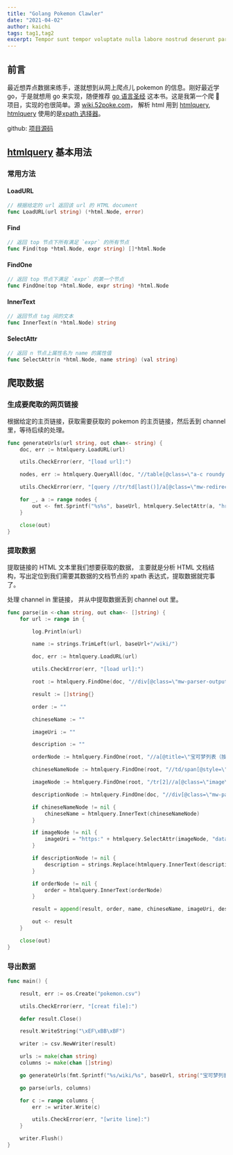 ```yaml
---
title: "Golang Pokemon Clawler"
date: "2021-04-02"
author: kaichi
tags: tag1,tag2
excerpt: Tempor sunt tempor voluptate nulla labore nostrud deserunt pariatur commodo elit laborum nisi aliquip.
---
```


## 前言

最近想弄点数据来练手，遂就想到从网上爬点儿 pokemon 的信息。刚好最近学 go，于是就想用 go 来实现，随便推荐 [go 语言圣经](https://books.studygolang.com/gopl-zh/) 这本书。这是我第一个爬 🐛 项目，实现的也很简单。源 [wiki.52poke.com](https://wiki.52poke.com/wiki/%E5%AE%9D%E5%8F%AF%E6%A2%A6%E5%88%97%E8%A1%A8%EF%BC%88%E6%8C%89%E5%85%A8%E5%9B%BD%E5%9B%BE%E9%89%B4%E7%BC%96%E5%8F%B7%EF%BC%89/%E7%AE%80%E5%8D%95%E7%89%88)， 解析 html 用到 [htmlquery](https://pkg.go.dev/github.com/antchfx/htmlquery@v1.2.3), [htmlquery](https://pkg.go.dev/github.com/antchfx/htmlquery@v1.2.3) 使用的是[xpath 选择器](https://www.w3school.com.cn/xpath/xpath_syntax.asp)。

github: [项目源码](https://github.com/kaichii/pokemon-clawler)

## [htmlquery](https://pkg.go.dev/github.com/antchfx/htmlquery@v1.2.3) 基本用法

### 常用方法

#### LoadURL

```go
// 根据给定的 url 返回该 url 的 HTML document
func LoadURL(url string) (*html.Node, error)
```

#### Find

```go
// 返回 top 节点下所有满足 `expr` 的所有节点
func Find(top *html.Node, expr string) []*html.Node
```

#### FindOne

```go
// 返回 top 节点下满足 `expr` 的第一个节点
func FindOne(top *html.Node, expr string) *html.Node
```

#### InnerText

```go
// 返回节点 tag 间的文本
func InnerText(n *html.Node) string
```

#### SelectAttr

```go
// 返回 n 节点上属性名为 name 的属性值
func SelectAttr(n *html.Node, name string) (val string)
```

## 爬取数据

### 生成要爬取的网页链接

根据给定的主页链接，获取需要获取的 pokemon 的主页链接，然后丢到 channel 里，等待后续的处理。

```go
func generateUrls(url string, out chan<- string) {
	doc, err := htmlquery.LoadURL(url)

	utils.CheckError(err, "[load url]:")

	nodes, err := htmlquery.QueryAll(doc, "//table[@class=\"a-c roundy eplist bgl-神奇宝贝百科 b-神奇宝贝百科 bw-2\"]/tbody/tr/td[last()]/a[@class=\"mw-redirect\"]")

	utils.CheckError(err, "[query //tr/td[last()]/a[@class=\"mw-redirect\"]]:")

	for _, a := range nodes {
		out <- fmt.Sprintf("%s%s", baseUrl, htmlquery.SelectAttr(a, "href"))
	}

	close(out)
}

```

### 提取数据

提取链接的 HTML 文本里我们想要获取的数据， 主要就是分析 HTML 文档结构，写出定位到我们需要其数据的文档节点的 xpath 表达式，提取数据就完事了。

处理 channel in 里链接， 并从中提取数据丢到 channel out 里。

```go
func parse(in <-chan string, out chan<- []string) {
	for url := range in {

		log.Println(url)

		name := strings.TrimLeft(url, baseUrl+"/wiki/")

		doc, err := htmlquery.LoadURL(url)

		utils.CheckError(err, "[load url]:")

		root := htmlquery.FindOne(doc, "//div[@class=\"mw-parser-output\"]/table[2]/tbody")

		result := []string{}

		order := ""

		chineseName := ""

		imageUri := ""

		description := ""

		orderNode := htmlquery.FindOne(root, "//a[@title=\"宝可梦列表（按全国图鉴编号）\"]")

		chineseNameNode := htmlquery.FindOne(root, "//td/span[@style=\"font-size:1.5em\"]/b")

		imageNode := htmlquery.FindOne(root, "/tr[2]//a[@class=\"image\"]/img")

		descriptionNode := htmlquery.FindOne(doc, "//div[@class=\"mw-parser-output\"]/p[2]")

		if chineseNameNode != nil {
			chineseName = htmlquery.InnerText(chineseNameNode)
		}

		if imageNode != nil {
			imageUri = "https:" + htmlquery.SelectAttr(imageNode, "data-url")
		}

		if descriptionNode != nil {
			description = strings.Replace(htmlquery.InnerText(descriptionNode), "\n", "", -1)
		}

		if orderNode != nil {
			order = htmlquery.InnerText(orderNode)
		}

		result = append(result, order, name, chineseName, imageUri, description)

		out <- result
	}

	close(out)
}
```

### 导出数据

```go
func main() {

	result, err := os.Create("pokemon.csv")

	utils.CheckError(err, "[creat file]:")

	defer result.Close()

	result.WriteString("\xEF\xBB\xBF")

	writer := csv.NewWriter(result)

	urls := make(chan string)
	columns := make(chan []string)

	go generateUrls(fmt.Sprintf("%s/wiki/%s", baseUrl, string("宝可梦列表（按全国图鉴编号）/简单版")), urls)

	go parse(urls, columns)

	for c := range columns {
		err := writer.Write(c)

		utils.CheckError(err, "[write line]:")
	}

	writer.Flush()
}
```
